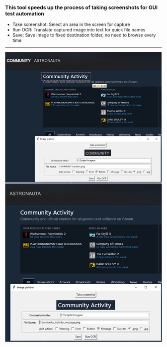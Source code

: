 ### This tool speeds up the process of taking screenshots for GUI test automation

- Take screenshot: Select an area in the screen for capture
- Run OCR: Translate captured image into text for quick file names
- Save: Save image to fixed destination folder, no need to browse every time

---

<img src="https://github.com/douglasnavarro/ImageGrabber/blob/master/readme-prints/print2.PNG" alt="print1" width="600"/>

<img src="https://github.com/douglasnavarro/ImageGrabber/blob/master/readme-prints/print3.PNG" alt="print2" width="600"/>